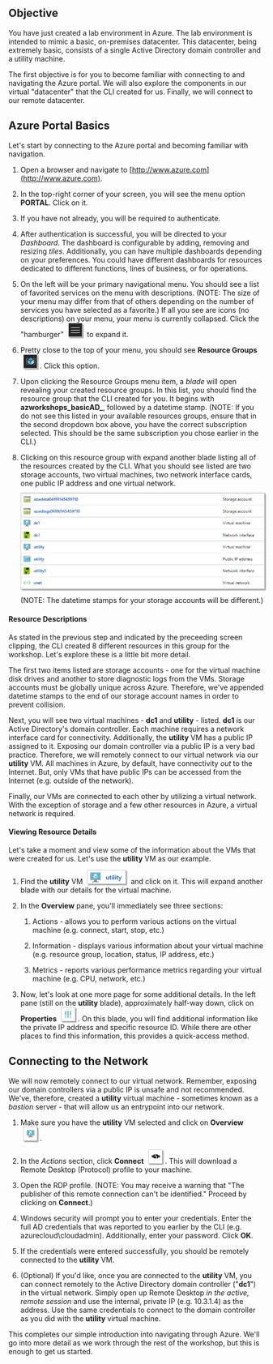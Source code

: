## Objective
You have just created a lab environment in Azure.  The lab environment is intended to mimic a basic, on-premises datacenter.  This datacenter, being extremely basic, consists of a single Active Directory domain controller and a utility machine.

The first objective is for you to become familiar with connecting to and navigating the Azure portal.  We will also explore the components in our virtual "datacenter" that the CLI created for us.  Finally, we will connect to our remote datacenter.

## Azure Portal Basics
Let's start by connecting to the Azure portal and becoming familiar with navigation.

  1. Open a browser and navigate to [http://www.azure.com](http://www.azure.com).

  2. In the top-right corner of your screen, you will see the menu option **PORTAL**. Click on it.
  
  3. If you have not already, you will be required to authenticate.
  
  4. After authentication is successful, you will be directed to your _Dashboard_. The dashboard is configurable by adding, removing and resizing _tiles_.  Additionally, you can have multiple dashboards depending on your preferences.  You could have different dashboards for resources dedicated to different functions, lines of business, or for operations.

  5. On the left will be your primary navigational menu. You should see a list of favorited services on the menu with descriptions.  (NOTE: The size of your menu may differ from that of others depending on the number of services you have selected as a favorite.) If all you see are icons (no descriptions) on your menu, your menu is currently collapsed.  Click the "hamburger" <img src="../images/hamburger.jpg" style="display: inline; margin:0px 5px;box-shadow: 2px 2px 2px #999;border:1px solid #ccc;"/> to expand it. 

  6. Pretty close to the top of your menu, you should see **Resource Groups** <img src="../images/resource_groups_icon.jpg" style="display: inline; margin:0px 5px;box-shadow: 2px 2px 2px #999;border:1px solid #ccc;"/>. Click this option.

  7. Upon clicking the Resource Groups menu item, a _blade_ will open revealing your created resource groups. In this list, you should find the resource group that the CLI created for you.  It begins with **azworkshops_basicAD_**, followed by a datetime stamp. (NOTE: If you do not see this listed in your available resources groups, ensure that in the second dropdown box above, you have the correct subscription selected.  This should be the same subscription you chose earlier in the CLI.)

  8. Clicking on this resource group with expand another blade listing all of the resources created by the CLI.  What you should see listed are two storage accounts, two virtual machines, two network interface cards, one public IP address and one virtual network. <img src="../images/azworkshops_basicAD_resource_list.jpg" style="margin-top:10px;margin-bottom:10px;box-shadow: 2px 2px 2px #999;border:1px solid #ccc;" /> (NOTE: The datetime stamps for your storage accounts will be different.)

#### Resource Descriptions
As stated in the previous step and indicated by the preceeding screen clipping, the CLI created 8 different resources in this group for the workshop.  Let's explore these is a little bit more detail.

The first two items listed are storage accounts - one for the virtual machine disk drives and another to store diagnostic logs from the VMs. Storage accounts must be globally unique across Azure.  Therefore, we've appended datetime stamps to the end of our storage account names in order to prevent collision.

Next, you will see two virtual machines - **dc1** and **utility** - listed.  **dc1** is our Active Directory's domain controller. Each machine requires a network interface card for connectivity.  Additionally, the **utility** VM has a public IP assigned to it. Exposing our domain controller via a public IP is a very bad practice.  Therefore, we will remotely connect to our virtual network via our **utility** VM.  All machines in Azure, by default, have connectivity _out_ to the Internet.  But, only VMs that have public IPs can be accessed from the Internet (e.g. outside of the network).

Finally, our VMs are connected to each other by utilizing a virtual network. With the exception of storage and a few other resources in Azure, a virtual network is required.

#### Viewing Resource Details
Let's take a moment and view some of the information about the VMs that were created for us.  Let's use the **utility** VM as our example.

  1. Find the **utility** VM <img src="../images/utility_vm.jpg" style="display: inline; margin:0px 5px;box-shadow: 2px 2px 2px #999;border:1px solid #ccc;"/> and click on it.  This will expand another blade with our details for the virtual machine.

  2. In the **Overview** pane, you'll immediately see three sections:

      1. Actions - allows you to perform various actions on the virtual machine (e.g. connect, start, stop, etc.)

      2. Information - displays various information about your virtual machine (e.g. resource group, location, status, IP address, etc.)

      3. Metrics - reports various performance metrics regarding your virtual machine (e.g. CPU, network, etc.)

  3. Now, let's look at one more page for some additional details. In the left pane (still on the **utility** blade), approximately half-way down, click on **Properties** <img src="../images/properties_icon.jpg" style="display: inline; margin:0px 5px;box-shadow: 2px 2px 2px #999;border:1px solid #ccc;"/>.  On this blade, you will find additional information like the private IP address and specific resource ID.  While there are other places to find this information, this provides a quick-access method.

## Connecting to the Network
We will now remotely connect to our virtual network.  Remember, exposing our domain controllers via a public IP is unsafe and not recommended.  We've, therefore, created a **utility** virtual machine - sometimes known as a _bastion_ server - that will allow us an entrypoint into our network.

  1. Make sure you have the **utility** VM selected and click on **Overview** <img src="../images/overview_icon.jpg" style="display: inline; margin:0px 5px;box-shadow: 2px 2px 2px #999;border:1px solid #ccc;"/>.

  2. In the _Actions_ section, click **Connect** <img src="../images/connect_icon.jpg" style="display: inline; margin:0px 5px;box-shadow: 2px 2px 2px #999;border:1px solid #ccc;"/>. This will download a Remote Desktop (Protocol) profile to your machine.

  3. Open the RDP profile. (NOTE: You may receive a warning that "The publisher of this remote connection can't be identified." Proceed by clicking on **Connect**.)

  4. Windows security will prompt you to enter your credentials. Enter the full AD credentials that was reported to you earlier by the CLI (e.g. azurecloud\cloudadmin). Additionally, enter your password. Click **OK**.

  5. If the credentials were entered successfully, you should be remotely connected to the **utility** VM.

  6. (Optional) If you'd like, once you are connected to the **utility** VM, you can connect remotely to the Active Directory domain controller ("**dc1**") in the virtual network.  Simply open up Remote Desktop _in the active, remote session_ and use the internal, private IP (e.g. 10.3.1.4) as the address.  Use the same credentials to connect to the domain controller as you did with the **utility** virtual machine.

This completes our simple introduction into navigating through Azure. We'll go into more detail as we work through the rest of the workshop, but this is enough to get us started.
